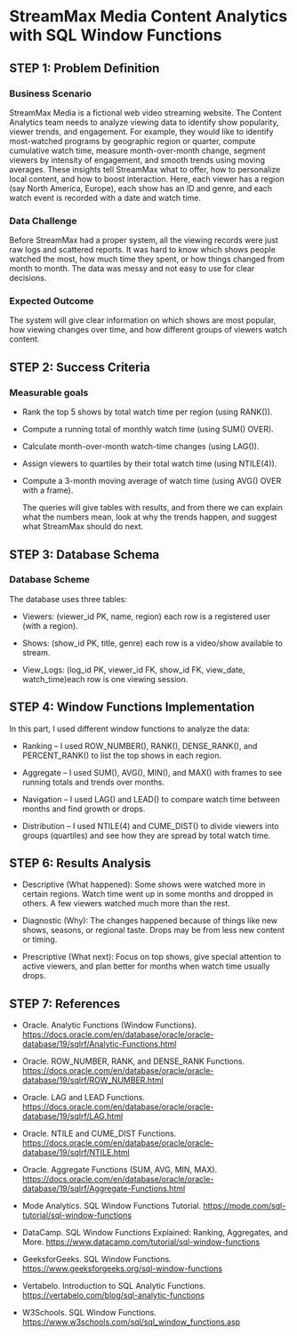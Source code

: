 # StreamMax Media Content Analytics with SQL Window Functions

## STEP 1: Problem Definition

### Business Scenario

StreamMax Media is a fictional web video streaming website. The Content Analytics team needs to analyze viewing data to identify show popularity, viewer trends, and engagement. For example, they would like to identify most-watched programs by geographic region or quarter, compute cumulative watch time, measure month-over-month change, segment viewers by intensity of engagement, and smooth trends using moving averages. These insights tell StreamMax what to offer, how to personalize local content, and how to boost interaction. Here, each viewer has a region (say North America, Europe), each show has an ID and genre, and each watch event is recorded with a date and watch time.


### Data Challenge

Before StreamMax had a proper system, all the viewing records were just raw logs and scattered reports. It was hard to know which shows people watched the most, how much time they spent, or how things changed from month to month. The data was messy and not easy to use for clear decisions.


### Expected Outcome

  The system will give clear information on which shows are most popular, how viewing changes over time, and how different groups of         viewers watch content.


## STEP 2: Success Criteria


### Measurable goals

  - Rank the top 5 shows by total watch time per region (using RANK()).
  
  - Compute a running total of monthly watch time (using SUM() OVER).
  
  - Calculate month-over-month watch-time changes (using LAG()).
  
  - Assign viewers to quartiles by their total watch time (using NTILE(4)).
  
  - Compute a 3-month moving average of watch time (using AVG() OVER with a frame).
  
    The queries will give tables with results, and from there we can explain what the numbers mean, look at why the trends happen, and suggest what StreamMax should do next.


## STEP 3: Database Schema

### Database Scheme

  The database uses three tables:
  
  - Viewers: (viewer_id PK, name, region)  each row is a registered user (with a region).
  
  - Shows: (show_id PK, title, genre)  each row is a video/show available to stream.
  
  - View_Logs: (log_id PK, viewer_id FK, show_id FK, view_date, watch_time)each row is one viewing session.


## STEP 4: Window Functions Implementation

 In this part, I used different window functions to analyze the data:
 
  - Ranking – I used ROW_NUMBER(), RANK(), DENSE_RANK(), and PERCENT_RANK() to list the top shows in each region.
  
  - Aggregate – I used SUM(), AVG(), MIN(), and MAX() with frames to see running totals and trends over months.
  
  - Navigation – I used LAG() and LEAD() to compare watch time between months and find growth or drops.
  
  - Distribution – I used NTILE(4) and CUME_DIST() to divide viewers into groups (quartiles) and see how they are spread by total watch time.


## STEP 6:  Results Analysis

  - Descriptive (What happened): Some shows were watched more in certain regions. Watch time went up in some months and dropped in others. A few viewers watched much more than the rest.
  
  - Diagnostic (Why): The changes happened because of things like new shows, seasons, or regional taste. Drops may be from less new content or timing.
  
  - Prescriptive (What next): Focus on top shows, give special attention to active viewers, and plan better for months when watch time usually drops.
  


## STEP 7:  References

  - Oracle. Analytic Functions (Window Functions). https://docs.oracle.com/en/database/oracle/oracle-database/19/sqlrf/Analytic-Functions.html
  
  - Oracle. ROW_NUMBER, RANK, and DENSE_RANK Functions. https://docs.oracle.com/en/database/oracle/oracle-database/19/sqlrf/ROW_NUMBER.html
  
  - Oracle. LAG and LEAD Functions. https://docs.oracle.com/en/database/oracle/oracle-database/19/sqlrf/LAG.html
  
  - Oracle. NTILE and CUME_DIST Functions. https://docs.oracle.com/en/database/oracle/oracle-database/19/sqlrf/NTILE.html
  
  - Oracle. Aggregate Functions (SUM, AVG, MIN, MAX). https://docs.oracle.com/en/database/oracle/oracle-database/19/sqlrf/Aggregate-Functions.html
  
  - Mode Analytics. SQL Window Functions Tutorial. https://mode.com/sql-tutorial/sql-window-functions
  
  - DataCamp. SQL Window Functions Explained: Ranking, Aggregates, and More. https://www.datacamp.com/tutorial/sql-window-functions
  
  - GeeksforGeeks. SQL Window Functions. https://www.geeksforgeeks.org/sql-window-functions
  
  - Vertabelo. Introduction to SQL Analytic Functions. https://vertabelo.com/blog/sql-analytic-functions
  
  - W3Schools. SQL Window Functions. https://www.w3schools.com/sql/sql_window_functions.asp
